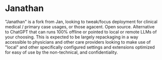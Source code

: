 # Janathan

"Janathan" is a fork from Jan, looking to tweak/focus deployment for clinical medical / primary case usages, or those agacent. Open source. Alternative to ChatGPT that can runs 100% offline or pointed to local or remote LLMs of your choosing. This is expected to be largely repackaging in a way accessible to physicians and other care providers looking to make use of "local" and other specifically configured settings and extensions optimized for easy of use by the non-technical, and confidentiality.  

